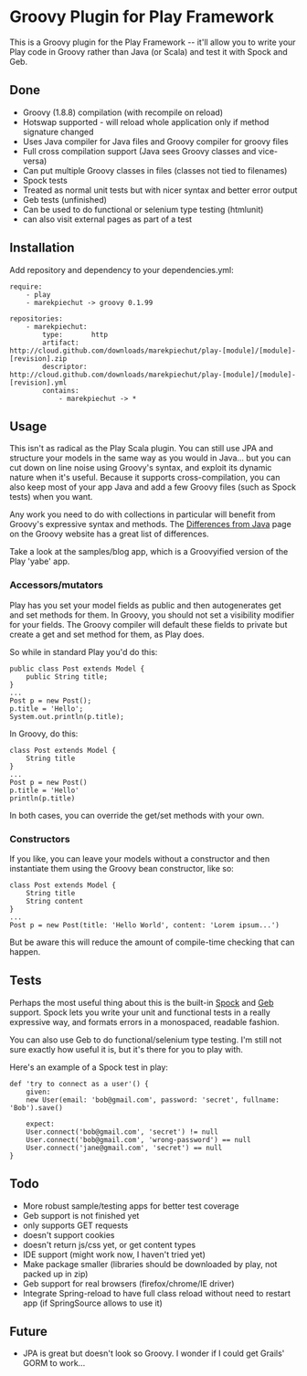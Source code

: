 Groovy Plugin for Play Framework
================================

This is a Groovy plugin for the Play Framework -- it'll allow you to write your Play code in Groovy rather than Java (or Scala) and test it with Spock and Geb.

Done
----
* Groovy (1.8.8) compilation (with recompile on reload)
 * Hotswap supported - will reload whole application only if method signature changed
 * Uses Java compiler for Java files and Groovy compiler for groovy files
 * Full cross compilation support (Java sees Groovy classes and vice-versa)
 * Can put multiple Groovy classes in files (classes not tied to filenames)
* Spock tests
 * Treated as normal unit tests but with nicer syntax and better error output
* Geb tests (unfinished)
 * Can be used to do functional or selenium type testing (htmlunit)
 * can also visit external pages as part of a test

Installation
------------
Add repository and dependency to your dependencies.yml:

	require:
	    - play
    	- marekpiechut -> groovy 0.1.99

	repositories:
	    - marekpiechut:
	        type:       http
	        artifact:   http://cloud.github.com/downloads/marekpiechut/play-[module]/[module]-[revision].zip
	        descriptor: http://cloud.github.com/downloads/marekpiechut/play-[module]/[module]-[revision].yml
	        contains:
	            - marekpiechut -> *

Usage
-----
This isn't as radical as the Play Scala plugin. You can still use JPA and structure your models in the same way as you would in Java... but you can cut down on line noise using Groovy's syntax, and exploit its dynamic nature when it's useful. Because it supports cross-compilation, you can also keep most of your app Java and add a few Groovy files (such as Spock tests) when you want.

Any work you need to do with collections in particular will benefit from Groovy's expressive syntax and methods. The [Differences from Java](http://groovy.codehaus.org/Differences+from+Java) page on the Groovy website has a great list of differences.

Take a look at the samples/blog app, which is a Groovyified version of the Play 'yabe' app.

### Accessors/mutators ###
Play has you set your model fields as public and then autogenerates get and set methods for them. In Groovy, you should not set a visibility modifier for your fields. The Groovy compiler will default these fields to private but create a get and set method for them, as Play does.

So while in standard Play you'd do this:

	public class Post extends Model {
		public String title;
	}
	...
	Post p = new Post();
	p.title = 'Hello';
	System.out.println(p.title);

In Groovy, do this:

	class Post extends Model {
		String title
	}
	...
	Post p = new Post()
	p.title = 'Hello'
	println(p.title)

In both cases, you can override the get/set methods with your own.

### Constructors ###
If you like, you can leave your models without a constructor and then instantiate them using the Groovy bean constructor, like so:

	class Post extends Model {
		String title
		String content
	}
	...
	Post p = new Post(title: 'Hello World', content: 'Lorem ipsum...')

But be aware this will reduce the amount of compile-time checking that can happen.

Tests
-----
Perhaps the most useful thing about this is the built-in [Spock](http://spockframework.org) and [Geb](http://www.gebish.org) support. Spock lets you write your unit and functional tests in a really expressive way, and formats errors in a monospaced, readable fashion.

You can also use Geb to do functional/selenium type testing. I'm still not sure exactly how useful it is, but it's there for you to play with.

Here's an example of a Spock test in play:

	def 'try to connect as a user'() {
		given:
		new User(email: 'bob@gmail.com', password: 'secret', fullname: 'Bob').save()

		expect:
		User.connect('bob@gmail.com', 'secret') != null
		User.connect('bob@gmail.com', 'wrong-password') == null
		User.connect('jane@gmail.com', 'secret') == null
	}

Todo
----
* More robust sample/testing apps for better test coverage
* Geb support is not finished yet
 * only supports GET requests
 * doesn't support cookies
 * doesn't return js/css yet, or get content types
* IDE support (might work now, I haven't tried yet)
* Make package smaller (libraries should be downloaded by play, not packed up in zip)
* Geb support for real browsers (firefox/chrome/IE driver)
* Integrate Spring-reload to have full class reload without need to restart app (if SpringSource allows to use it)

Future
------
* JPA is great but doesn't look so Groovy. I wonder if I could get Grails' GORM to work...
